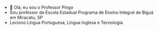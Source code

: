 - 👋 Olá, eu sou o Professor Pingo
- Sou professor da Escola Estadual Programa de Ensino Integral de Biguá em Miracatu, SP
- Leciono Língua Portuguesa, Língua Inglesa e Tecnologia

<!---
PingoCams/PingoCams is a ✨ special ✨ repository because its `README.md` (this file) appears on your GitHub profile.
You can click the Preview link to take a look at your changes.
--->
